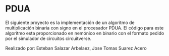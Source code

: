 # PDUA

El siguiente proyecto es la implementación de un algoritmo de multiplicación binaria con signo en el procesador PDUA.
El código para este algoritmo esta proporcionado en nemónico  en binario con el formato pedido por el simulador de circuitos circuitverse.

Realizado por:
Esteban Salazar Arbelaez,
Jose Tomas Suarez Acero
